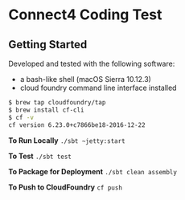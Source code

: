 # Connect4 Coding Test

## Getting Started

Developed and tested with the following software:

- a bash-like shell (macOS Sierra 10.12.3)
- cloud foundry command line interface installed

```sh
$ brew tap cloudfoundry/tap
$ brew install cf-cli
$ cf -v
cf version 6.23.0+c7866be18-2016-12-22
```

**To Run Locally**
`./sbt ~jetty:start`

**To Test**
`./sbt test`

**To Package for Deployment**
`./sbt clean assembly`

**To Push to CloudFoundry**
`cf push`